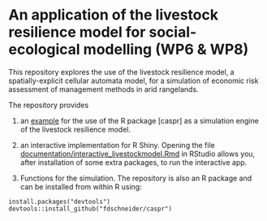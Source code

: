 # An application of the livestock resilience model for social-ecological modelling (WP6 & WP8)

This repository explores the use of the livestock resilience model, a spatially-explicit cellular automata model, for a simulation of economic risk assessment of management methods in arid rangelands. 

The repository provides 

1. an [example](https://github.com/cascade-wp6/socialecological/blob/master/documentation/manual_simulations.pdf) for the use of the R package [caspr] as a simulation engine of the livestock resilience model. 

2. an interactive implementation for R Shiny. Opening the file [documentation/interactive_livestockmodel.Rmd](https://github.com/cascade-wp6/socialecological/blob/master/documentation/interactive_livestockmodel.Rmd) in RStudio allows you, after installation of some extra packages, to run the interactive app. 

3. Functions for the simulation. The repository is also an R package and can be installed from within R using:
  
  ```
  install.packages("devtools")
  devtools::install_github("fdschneider/caspr")
  ```
  
  